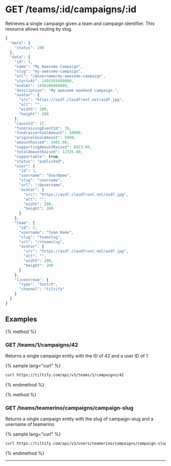 # GET /teams/:id/campaigns/:id

Retrieves a single campaign given a team and campaign identifier. This resource
allows routing by slug.

```js
{
  "meta": {
    "status": 200
  },
  "data": {
    "id": 1,
    "name": "My Awesome Campaign",
    "slug": "my-awesome-campaign",
    "url": "/@username/my-awesome-campaign",
    "startsAt": 1493355600000,
    "endsAt": 1496206800000,
    "description": "My awesome weekend campaign.",
    "avatar": {
      "src": "https://asdf.cloudfront.net/asdf.jpg",
      "alt": "",
      "width": 200,
      "height": 200
    },
    "causeId": 17,
    "fundraisingEventId": 39,
    "fundraiserGoalAmount": 10000,
    "originalGoalAmount": 5000,
    "amountRaised": 3402.00,
    "supportingAmountRaised": 8923.00,
    "totalAmountRaised": 12325.00,
    "supportable": true,
    "status": "published",
    "user": {
      "id": 1,
      "username": "UserName",
      "slug": "username",
      "url": "/@username",
      "avatar": {
        "src": "https://asdf.cloudfront.net/asdf.jpg",
        "alt": "",
        "width": 200,
        "height": 200
      }
    },
    "team": {
      "id": 1,
      "username": "Team Name",
      "slug": "teamslug",
      "url": "/+teamslug",
      "avatar": {
        "src": "https://asdf.cloudfront.net/asdf.jpg",
        "alt": "",
        "width": 200,
        "height": 200
      }
    },
    "livestream": {
      "type": "twitch",
      "channel": "tiltify"
    }
  }
}
```

## Examples

{% method %}
### GET /teams/1/campaigns/42
Returns a single campaign entity with the ID of 42 and a user ID of 1

{% sample lang="curl" %}
```bash
curl https://tiltify.com/api/v3/teams/1/campaigns/42
```

{% endmethod %}

{% method %}
### GET /teams/teamerino/campaigns/campaign-slug
Returns a single campaign entity with the slug of campaign-slug and a username
of teamerino

{% sample lang="curl" %}
```bash
curl https://tiltify.com/api/v3/users/teamerino/campaigns/campaign-slug
```

{% endmethod %}

---
